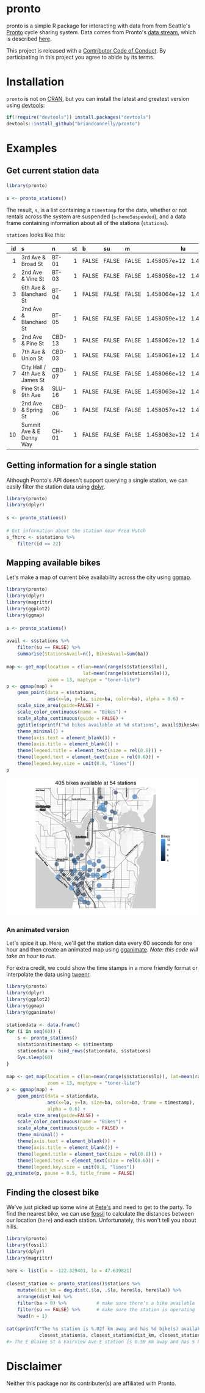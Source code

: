 <!-- README.md is generated from README.Rmd. Please edit that file -->
pronto
======

pronto is a simple R package for interacting with data from from Seattle's [Pronto](http://www.prontocycleshare.com) cycle sharing system. Data comes from Pronto's [data stream](https://secure.prontocycleshare.com/data/stations.json), which is described [here](http://www.prontocycleshare.com/assets/pdf/JSON.pdf).

This project is released with a [Contributor Code of Conduct](CONDUCT.md). By participating in this project you agree to abide by its terms.

Installation
============

`pronto` is not on [CRAN](http://cran.r-project.org/), but you can install the latest and greatest version using [devtools](http://cran.r-project.org/web/packages/devtools/index.html):

``` r
if(!require("devtools")) install.packages("devtools")                       
devtools::install_github("briandconnelly/pronto")
```

Examples
========

Get current station data
------------------------

``` r
library(pronto)

s <- pronto_stations()
```

The result, `s`, is a list containing a `timestamp` for the data, whether or not rentals across the system are suspended (`schemeSuspended`), and a data frame containing information about all of the stations (`stations`).

`stations` looks like this:

|   id| s                              | n      |   st| b     | su    | m     |            lu|            lc| bk    | bl    |        la|         lo|   da|   dx|   ba|   bx|
|----:|:-------------------------------|:-------|----:|:------|:------|:------|-------------:|-------------:|:------|:------|---------:|----------:|----:|----:|----:|----:|
|    1| 3rd Ave & Broad St             | BT-01  |    1| FALSE | FALSE | FALSE |  1.458057e+12|  1.458065e+12| FALSE | FALSE |  47.61842|  -122.3510|   10|    0|    7|    1|
|    2| 2nd Ave & Vine St              | BT-03  |    1| FALSE | FALSE | FALSE |  1.458058e+12|  1.458065e+12| TRUE  | TRUE  |  47.61583|  -122.3486|   11|    0|    4|    1|
|    3| 6th Ave & Blanchard St         | BT-04  |    1| FALSE | FALSE | FALSE |  1.458064e+12|  1.458066e+12| TRUE  | TRUE  |  47.61609|  -122.3411|    8|    0|    7|    1|
|    4| 2nd Ave & Blanchard St         | BT-05  |    1| FALSE | FALSE | FALSE |  1.458059e+12|  1.458066e+12| TRUE  | TRUE  |  47.61311|  -122.3442|    7|    0|    5|    1|
|    5| 2nd Ave & Pine St              | CBD-13 |    1| FALSE | FALSE | FALSE |  1.458062e+12|  1.458065e+12| TRUE  | TRUE  |  47.61018|  -122.3396|    9|    1|    6|    2|
|    6| 7th Ave & Union St             | CBD-03 |    1| FALSE | FALSE | FALSE |  1.458061e+12|  1.458066e+12| TRUE  | TRUE  |  47.61073|  -122.3324|    8|    1|    5|    6|
|    7| City Hall / 4th Ave & James St | CBD-07 |    1| FALSE | FALSE | FALSE |  1.458066e+12|  1.458066e+12| TRUE  | TRUE  |  47.60351|  -122.3304|   10|    0|    6|    0|
|    8| Pine St & 9th Ave              | SLU-16 |    1| FALSE | FALSE | FALSE |  1.458063e+12|  1.458065e+12| TRUE  | TRUE  |  47.61371|  -122.3318|    5|    1|    7|    1|
|    9| 2nd Ave & Spring St            | CBD-06 |    1| FALSE | FALSE | FALSE |  1.458057e+12|  1.458065e+12| TRUE  | TRUE  |  47.60595|  -122.3358|    9|    2|    7|    0|
|   10| Summit Ave & E Denny Way       | CH-01  |    1| FALSE | FALSE | FALSE |  1.458063e+12|  1.458065e+12| TRUE  | TRUE  |  47.61863|  -122.3252|    5|    1|    8|    2|

Getting information for a single station
----------------------------------------

Although Pronto's API doesn't support querying a single station, we can easily filter the station data using [dplyr](https://cran.r-project.org/web/packages/dplyr/index.html).

``` r
library(pronto)
library(dplyr)

s <- pronto_stations()

# Get information about the station near Fred Hutch
s_fhcrc <- s$stations %>%
    filter(id == 22)
```

Mapping available bikes
-----------------------

Let's make a map of current bike availability across the city using [ggmap](https://github.com/dkahle/ggmap).

``` r
library(pronto)
library(dplyr)
library(magrittr)
library(ggplot2)
library(ggmap)

s <- pronto_stations()

avail <- s$stations %>%
    filter(su == FALSE) %>%
    summarise(StationsAvail=n(), BikesAvail=sum(ba))

map <- get_map(location = c(lon=mean(range(s$stations$lo)),
                            lat=mean(range(s$stations$la))),
               zoom = 13, maptype = "toner-lite")
p <- ggmap(map) +
    geom_point(data = s$stations,
               aes(x=lo, y=la, size=ba, color=ba), alpha = 0.6) +
    scale_size_area(guide=FALSE) +
    scale_color_continuous(name = "Bikes") +
    scale_alpha_continuous(guide = FALSE) +
    ggtitle(sprintf("%d bikes available at %d stations", avail$BikesAvail, avail$StationsAvail)) +
    theme_minimal() +
    theme(axis.text = element_blank()) +
    theme(axis.title = element_blank()) +
    theme(legend.title = element_text(size = rel(0.8))) +
    theme(legend.text = element_text(size = rel(0.6))) +
    theme(legend.key.size = unit(0.8, "lines"))
p
```

![](README-ExampleStationMap-1.png)<!-- -->

### An animated version

Let's spice it up. Here, we'll get the station data every 60 seconds for one hour and then create an animated map using [gganimate](https://github.com/dgrtwo/gganimate). *Note: this code will take an hour to run.*

For extra credit, we could show the time stamps in a more friendly format or interpolate the data using [tweenr](https://github.com/thomasp85/tweenr).

``` r
library(pronto)
library(dplyr)
library(ggplot2)
library(ggmap)
library(gganimate)

stationdata <- data.frame()
for (i in seq(60)) {
    s <- pronto_stations()
    s$stations$timestamp <- s$timestamp
    stationdata <- bind_rows(stationdata, s$stations)
    Sys.sleep(60)
}

map <- get_map(location = c(lon=mean(range(s$stations$lo)), lat=mean(range(s$stations$la))),
               zoom = 13, maptype = "toner-lite")
p <- ggmap(map) +
    geom_point(data = stationdata,
               aes(x=lo, y=la, size=ba, color=ba, frame = timestamp),
               alpha = 0.6) +
    scale_size_area(guide=FALSE) +
    scale_color_continuous(name = "Bikes") +
    scale_alpha_continuous(guide = FALSE) +
    theme_minimal() +
    theme(axis.text = element_blank()) +
    theme(axis.title = element_blank()) +
    theme(legend.title = element_text(size = rel(0.8))) +
    theme(legend.text = element_text(size = rel(0.6))) +
    theme(legend.key.size = unit(0.8, "lines"))
gg_animate(p, pause = 0.5, title_frame = FALSE)
```

Finding the closest bike
------------------------

We've just picked up some wine at [Pete's](http://www.peteswineshop.com) and need to get to the party. To find the nearest bike, we can use [fossil](https://cran.r-project.org/web/packages/fossil/index.html) to calculate the distances between our location (`here`) and each station. Unfortunately, this won't tell you about hills.

``` r
library(pronto)
library(fossil)
library(dplyr)
library(magrittr)

here <- list(lo = -122.329401, la = 47.639821)

closest_station <- pronto_stations()$stations %>%
    mutate(dist_km = deg.dist(.$lo, .$la, here$lo, here$la)) %>%
    arrange(dist_km) %>%
    filter(ba > 0) %>%           # make sure there's a bike available
    filter(su == FALSE) %>%      # make sure the station is operating
    head(n = 1)

cat(sprintf("The %s station is %.02f km away and has %d bike(s) available",
            closest_station$s, closest_station$dist_km, closest_station$ba))
#> The E Blaine St & Fairview Ave E station is 0.59 km away and has 5 bike(s) available
```

Disclaimer
==========

Neither this package nor its contributer(s) are affiliated with Pronto.
